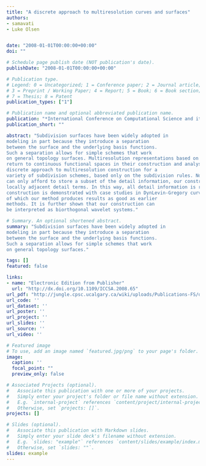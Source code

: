 ```yaml
---
title: "A discrete approach to multiresolution curves and surfaces"
authors:
- samavati
- Luke Olsen


date: "2008-01-01T00:00:00+00:00"
doi: ""

# Schedule page publish date (NOT publication's date).
publishDate: "2008-01-01T00:00:00+00:00"

# Publication type.
# Legend: 0 = Uncategorized; 1 = Conference paper; 2 = Journal article;
# 3 = Preprint / Working Paper; 4 = Report; 5 = Book; 6 = Book section;
# 7 = Thesis; 8 = Patent
publication_types: ["1"]

# Publication name and optional abbreviated publication name.
publication: "*International Conference on Computational Science and its Applications (ICCSA) (IEEE Computer Society)*"
publication_short: ""

abstract: "Subdivision surfaces have been widely adopted in
modeling in part because they introduce a separation
between the surface and the underlying basis functions.
Such a separation allows for simple schemes that work
on general topology surfaces. Multiresolution representations based on subdivision, however, incongruently
return to continuous functional spaces in their construction and analysis. In this paper, we investigate a
discrete approach to multiresolution construction for a
variety of subdivision schemes, based only on the subdivision rules. Noting that a compact representation
can only afford to store a subset of the detail information, our construction enforces a constraint between
locally adjacent detail terms. In this way, all detail information is recoverable for reconstruction, and a decomposition approach is implied by the constraint. The
construction is demonstrated with case studies in DynLevin-Gregory curves and Catmull-Clark surfaces, each
of which our method produces results as good as earlier
methods. It is further shown that our construction can
be interpreted as biorthogonal wavelet systems."

# Summary. An optional shortened abstract.
summary: "Subdivision surfaces have been widely adopted in
modeling in part because they introduce a separation
between the surface and the underlying basis functions.
Such a separation allows for simple schemes that work
on general topology surfaces."

tags: []
featured: false

links:
- name: "Electronic Edition from Publisher"
  url: "http://dx.doi.org/10.1109/ICCSA.2008.65"
url_pdf: "http://jungle.cpsc.ucalgary.ca/wiki/uploads/Publications-FS/discrete-mr-iccsa2008-olsen.pdf"
url_code: ''
url_dataset: ''
url_poster: ''
url_project: ''
url_slides: ''
url_source: ''
url_video: ''

# Featured image
# To use, add an image named `featured.jpg/png` to your page's folder. 
image:
  caption: ''
  focal_point: ""
  preview_only: false

# Associated Projects (optional).
#   Associate this publication with one or more of your projects.
#   Simply enter your project's folder or file name without extension.
#   E.g. `internal-project` references `content/project/internal-project/index.md`.
#   Otherwise, set `projects: []`.
projects: []

# Slides (optional).
#   Associate this publication with Markdown slides.
#   Simply enter your slide deck's filename without extension.
#   E.g. `slides: "example"` references `content/slides/example/index.md`.
#   Otherwise, set `slides: ""`.
slides: example
---
```


